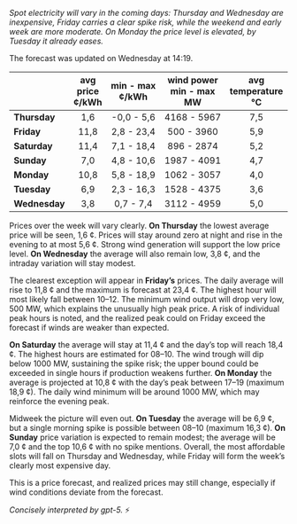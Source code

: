 *Spot electricity will vary in the coming days: Thursday and Wednesday are inexpensive, Friday carries a clear spike risk, while the weekend and early week are more moderate. On Monday the price level is elevated, by Tuesday it already eases.*

The forecast was updated on Wednesday at 14:19.

|  | avg<br>price<br>¢/kWh | min - max<br>¢/kWh | wind power<br>min - max<br>MW | avg<br>temperature<br>°C |
|:-------------|:----------------:|:----------------:|:-------------:|:-------------:|
| **Thursday** | 1,6 | -0,0 - 5,6 | 4168 - 5967 | 7,5 |
| **Friday** | 11,8 | 2,8 - 23,4 | 500 - 3960 | 5,9 |
| **Saturday** | 11,4 | 7,1 - 18,4 | 896 - 2874 | 5,2 |
| **Sunday** | 7,0 | 4,8 - 10,6 | 1987 - 4091 | 4,7 |
| **Monday** | 10,8 | 5,8 - 18,9 | 1062 - 3057 | 4,0 |
| **Tuesday** | 6,9 | 2,3 - 16,3 | 1528 - 4375 | 3,6 |
| **Wednesday** | 3,8 | 0,7 - 7,4 | 3112 - 4959 | 5,0 |

Prices over the week will vary clearly. **On Thursday** the lowest average price will be seen, 1,6 ¢. Prices will stay around zero at night and rise in the evening to at most 5,6 ¢. Strong wind generation will support the low price level. **On Wednesday** the average will also remain low, 3,8 ¢, and the intraday variation will stay modest.

The clearest exception will appear in **Friday’s** prices. The daily average will rise to 11,8 ¢ and the maximum is forecast at 23,4 ¢. The highest hour will most likely fall between 10–12. The minimum wind output will drop very low, 500 MW, which explains the unusually high peak price. A risk of individual peak hours is noted, and the realized peak could on Friday exceed the forecast if winds are weaker than expected.

**On Saturday** the average will stay at 11,4 ¢ and the day’s top will reach 18,4 ¢. The highest hours are estimated for 08–10. The wind trough will dip below 1000 MW, sustaining the spike risk; the upper bound could be exceeded in single hours if production weakens further. **On Monday** the average is projected at 10,8 ¢ with the day’s peak between 17–19 (maximum 18,9 ¢). The daily wind minimum will be around 1000 MW, which may reinforce the evening peak.

Midweek the picture will even out. **On Tuesday** the average will be 6,9 ¢, but a single morning spike is possible between 08–10 (maximum 16,3 ¢). **On Sunday** price variation is expected to remain modest; the average will be 7,0 ¢ and the top 10,6 ¢ with no spike mentions. Overall, the most affordable slots will fall on Thursday and Wednesday, while Friday will form the week’s clearly most expensive day.

This is a price forecast, and realized prices may still change, especially if wind conditions deviate from the forecast.

*Concisely interpreted by gpt-5.* ⚡️
